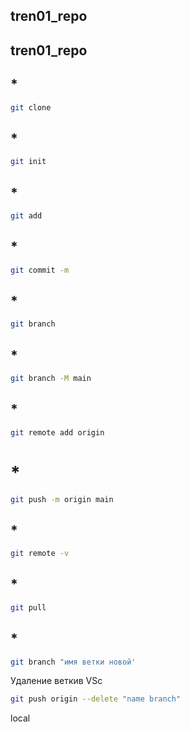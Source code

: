 ﻿## tren01_repo
## tren01_repo
## *
``` sh
git clone
```

## *
``` sh
git init
```
## *
``` sh
git add 
```

## * 
``` sh
git commit -m
```
## *
``` sh
git branch
```
## *
``` sh
git branch -M main
```
## *
``` sh
git remote add origin
```
# *
``` sh
git push -m origin main
```
## *
``` sh
git remote -v
```
## *
``` sh
git pull
```
## *
``` sh
git branch "имя ветки новой'
```
Удаление веткив VSc
``` sh
git push origin --delete "name branch"
```
local




